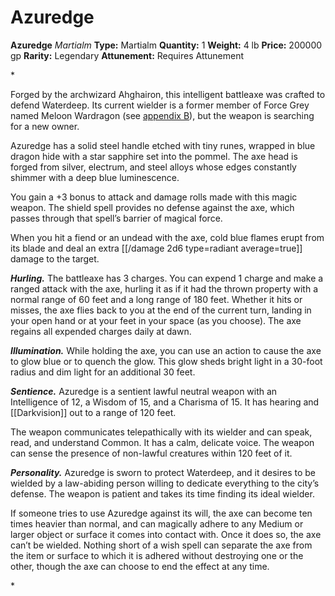 # Azuredge

**Azuredge**
_Martialm_
**Type:** Martialm
**Quantity:** 1
**Weight:** 4 lb
**Price:** 200000 gp
**Rarity:** Legendary
**Attunement:** Requires Attunement

*<p>Forged by the archwizard Ahghairon, this intelligent battleaxe was crafted to defend Waterdeep. Its current wielder is a former member of Force Grey named Meloon Wardragon (see <a title="appendix B" href="https://www.dndbeyond.com/sources/wdh/monsters-and-npcs#MeloonWardragon">appendix B</a>), but the weapon is searching for a new owner.

Azuredge has a solid steel handle etched with tiny runes, wrapped in blue dragon hide with a star sapphire set into the pommel. The axe head is forged from silver, electrum, and steel alloys whose edges constantly shimmer with a deep blue luminescence.

You gain a +3 bonus to attack and damage rolls made with this magic weapon. The shield spell provides no defense against the axe, which passes through that spell’s barrier of magical force.

When you hit a fiend or an undead with the axe, cold blue flames erupt from its blade and deal an extra  [[/damage 2d6 type=radiant average=true]] damage to the target.

***Hurling.*** The battleaxe has 3 charges. You can expend 1 charge and make a ranged attack with the axe, hurling it as if it had the thrown property with a normal range of 60 feet and a long range of 180 feet. Whether it hits or misses, the axe flies back to you at the end of the current turn, landing in your open hand or at your feet in your space (as you choose). The axe regains all expended charges daily at dawn.

***Illumination.*** While holding the axe, you can use an action to cause the axe to glow blue or to quench the glow. This glow sheds bright light in a 30-foot radius and dim light for an additional 30 feet.

***Sentience.*** Azuredge is a sentient lawful neutral weapon with an Intelligence of 12, a Wisdom of 15, and a Charisma of 15. It has hearing and [[Darkvision]] out to a range of 120 feet.

The weapon communicates telepathically with its wielder and can speak, read, and understand Common. It has a calm, delicate voice. The weapon can sense the presence of non-lawful creatures within 120 feet of it.

***Personality.*** Azuredge is sworn to protect Waterdeep, and it desires to be wielded by a law-abiding person willing to dedicate everything to the city’s defense. The weapon is patient and takes its time finding its ideal wielder.

If someone tries to use Azuredge against its will, the axe can become ten times heavier than normal, and can magically adhere to any Medium or larger object or surface it comes into contact with. Once it does so, the axe can’t be wielded. Nothing short of a wish spell can separate the axe from the item or surface to which it is adhered without destroying one or the other, though the axe can choose to end the effect at any time.</p>*